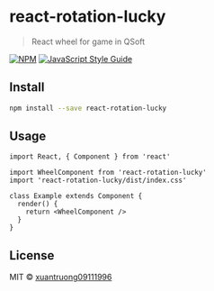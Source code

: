 # react-rotation-lucky

> React wheel for game in QSoft

[![NPM](https://img.shields.io/npm/v/react-rotation-lucky.svg)](https://www.npmjs.com/package/react-rotation-lucky) [![JavaScript Style Guide](https://img.shields.io/badge/code_style-standard-brightgreen.svg)](https://standardjs.com)

## Install

```bash
npm install --save react-rotation-lucky
```

## Usage

```tsx
import React, { Component } from 'react'

import WheelComponent from 'react-rotation-lucky'
import 'react-rotation-lucky/dist/index.css'

class Example extends Component {
  render() {
    return <WheelComponent />
  }
}
```

## License

MIT © [xuantruong09111996](https://github.com/xuantruong09111996)
